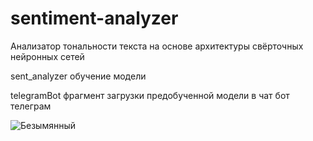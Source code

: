# sentiment-analyzer
Анализатор тональности текста на основе архитектуры свёрточных нейронных сетей 

sent_analyzer обучение модели

telegramBot фрагмент загрузки предобученной модели в чат бот телеграм


![Безымянный](https://github.com/Casualjke/sentiment-analyzer/assets/96694224/1e7da360-9995-409b-abe2-b0316cf92423)
